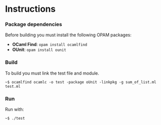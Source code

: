 # Instructions
### Package dependencies
Before building you must install the following OPAM packages:
- **OCaml Find**: `opam install ocamlfind`
- **OUnit**: `opam install ounit` 
### Build
To build you must link the test file and module.
```
~$ ocamlfind ocamlc -o test -package oUnit -linkpkg -g sum_of_list.ml test.ml
```
### Run
Run with: 
```
~$ ./test
```